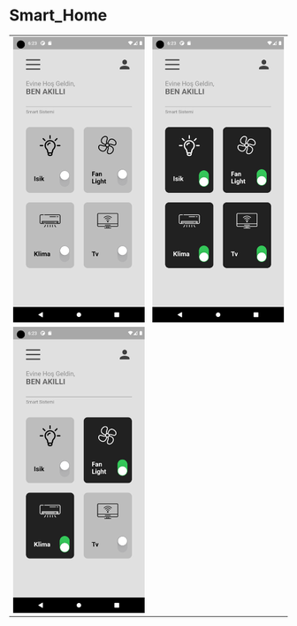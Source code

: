 # Smart_Home


<table>
<tr><td><img src="https://github.com/Gizemkaragozlu/Smart_Home/blob/main/Screenshot_1671474215.png"/></td>
<td><img src="https://github.com/Gizemkaragozlu/Smart_Home/blob/main/Screenshot_1671474231.png"/></td></tr>
<tr><td><img src="https://github.com/Gizemkaragozlu/Smart_Home/blob/main/Screenshot_1671474238.png"/></td>
</table>
